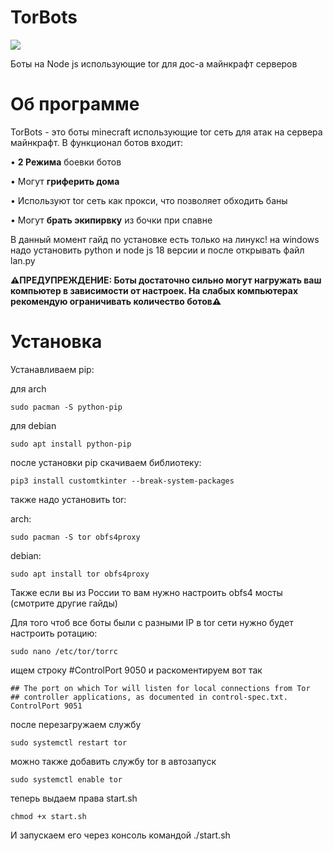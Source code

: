 # TorBots
![](https://komarev.com/ghpvc/?username=kiktor12358)

Боты на Node js использующие tor для дос-а майнкрафт серверов

# Об программе
TorBots - это боты minecraft использующие tor сеть для атак на сервера майнкрафт.
В функционал ботов входит:

• **2 Режима** боевки ботов

• Могут **гриферить дома**

• Используют tor сеть как прокси, что позволяет обходить баны

• Могут **брать экипирвку** из бочки при спавне

В данный момент гайд по установке есть только на линукс! на windows надо установить python и node js 18 версии и после открывать файл lan.py

**⚠️ПРЕДУПРЕЖДЕНИЕ: Боты достаточно сильно могут нагружать ваш компьютер в зависимости от настроек. На слабых компьютерах рекомендую ограничивать количество ботов⚠️**

# Установка
Устанавливаем pip:

для arch
```
sudo pacman -S python-pip
```
для debian
```
sudo apt install python-pip
```


после установки pip скачиваем библиотеку:
```
pip3 install customtkinter --break-system-packages
```

также надо установить tor:

arch:
```
sudo pacman -S tor obfs4proxy
```
debian:
```
sudo apt install tor obfs4proxy
```

Также если вы из России то вам нужно настроить obfs4 мосты (смотрите другие гайды)


Для того чтоб все боты были с разными IP в tor сети нужно будет настроить ротацию:
```
sudo nano /etc/tor/torrc
```

ищем строку #ControlPort 9050 и раскоментируем вот так
```
## The port on which Tor will listen for local connections from Tor
## controller applications, as documented in control-spec.txt.
ControlPort 9051
```

после перезагружаем службу
```
sudo systemctl restart tor
```
можно также добавить службу tor в автозапуск
```
sudo systemctl enable tor
```

теперь выдаем права start.sh
```
chmod +x start.sh
```

И запускаем его через консоль командой ./start.sh